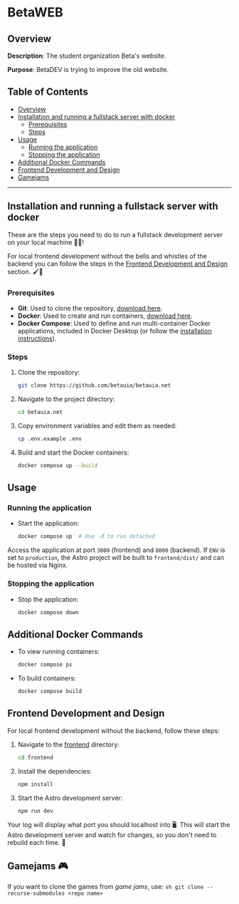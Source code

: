 # BetaWEB

## Overview

**Description**: The student organization Beta's website.

**Purpose**: BetaDEV is trying to improve the old website.

## Table of Contents

- [Overview](#overview)
- [Installation and running a fullstack server with docker](#installation-and-running-a-fullstack-server-with-docker)
  - [Prerequisites](#prerequisites)
  - [Steps](#steps)
- [Usage](#usage)
  - [Running the application](#running-the-application)
  - [Stopping the application](#stopping-the-application)
- [Additional Docker Commands](#additional-docker-commands)
- [Frontend Development and Design](#frontend-development-and-design)
- [Gamejams](#gamejams)

---

## Installation and running a fullstack server with docker
These are the steps you need to do to run a fullstack development server on your local machine 🧙‍♂️!

For local frontend development without the bells and whistles of the backend you can follow the steps in the [Frontend Development and Design](#frontend-development-and-design) section. 🖌️🎨

### Prerequisites

- **Git**: Used to clone the repository, [download here](https://www.git-scm.com/downloads).
- **Docker**: Used to create and run containers, [download here](https://www.docker.com/products/docker-desktop).
- **Docker Compose**: Used to define and run multi-container Docker applications, included in Docker Desktop (or follow the [installation instructions](https://docs.docker.com/compose/install/)).

### Steps
1. Clone the repository:
    ```bash
    git clone https://github.com/betauia/betauia.net
    ```
2. Navigate to the project directory:
    ```bash
    cd betauia.net
    ```
3. Copy environment variables and edit them as needed:
    ```bash
    cp .env.example .env
    ```
4. Build and start the Docker containers:
    ```bash
    docker compose up --build
    ```

## Usage

### Running the application

- Start the application:
    ```bash
    docker compose up  # Use -d to run detached
    ```

Access the application at port `3000` (frontend) and `8000` (backend). If `ENV` is set to `production`, the Astro project will be built to `frontend/dist/` and can be hosted via Nginx.

### Stopping the application

- Stop the application:
    ```bash
    docker compose down
    ```

## Additional Docker Commands

- To view running containers:
    ```bash
    docker compose ps
    ```
- To build containers:
    ```bash
    docker compose build
    ```

## Frontend Development and Design
For local frontend development without the backend, follow these steps:

1. Navigate to the [frontend](http://_vscodecontentref_/1) directory:
    ```sh
    cd frontend
    ```
2. Install the dependencies:
    ```sh
    npm install
    ```
3. Start the Astro development server:
    ```sh
    npm run dev
    ```

Your log will display what port you should localhost into 🖥️. This will start the Astro development server and watch for changes, so you don't need to rebuild each time. 🚀

## Gamejams 🎮

If you want to clone the games from *game jams*, use:
    ```sh
    git clone --recurse-submodules <repo name>
    ```